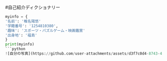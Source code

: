 #自己紹介ディクショナリー

```python
myinfo = {
'名前': '椎名陽悠'
'学籍番号': '1254810380',
'趣味': 'スポーツ・パズルゲーム・映画鑑賞'
'出身地': '福島'
}
print(myinfo)
```python
![自分の写真](https://github.com/user-attachments/assets/d3f7c0d4-8743-4804-97f4-180dfc3831dd)


